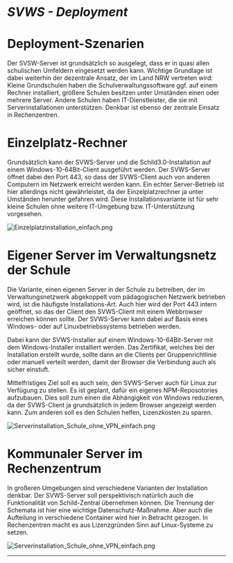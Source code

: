 ***SVWS - Deployment***
====================

# Deployment-Szenarien

Der SVSW-Server ist grundsätzlich so ausgelegt, dass er in quasi allen schulischen Umfeldern eingesetzt werden kann. 
Wichtige Grundlage ist dabei weiterhin der dezentrale Ansatz, der im Land NRW vertreten wird: 
Kleine Grundschulen haben die Schulverwaltungssoftware ggf. auf einem Rechner installiert, größere Schulen besitzen unter Umständen einen oder mehrere Server. 
Andere Schulen haben IT-Dienstleister, die sie mit Serverinstallationen unterstützen. Denkbar ist ebenso der zentrale Einsatz in Rechenzentren. 

# Einzelplatz-Rechner
Grundsätzlich kann der SVWS-Server und die Schild3.0-Installation auf einem Windows-10-64Bit-Client ausgeführt werden. 
Der SVWS-Server öffnet dabei den Port 443, so dass der SVWS-Client auch von anderen Computern im Netzwerk erreicht werden kann.
Ein echter Server-Betrieb ist hier allerdings nicht gewährleistet, da der Einzelplatzrechner ja unter Umständen herunter gefahren wird.
Diese Installationsvariante ist für sehr kleine Schulen ohne weitere IT-Umgebung bzw. IT-Unterstützung vorgesehen.

![Einzelplatzinstallation_einfach.png](file:///./graphics/Einzelplatzinstallation_einfach.png)

# Eigener Server im Verwaltungsnetz der Schule
Die Variante, einen eigenen Server in der Schule zu betreiben, der im Verwaltungsnetzwerk abgekoppelt vom pädagogischen Netzwerk betrieben wird, 
ist die häufigste Installations-Art. Auch hier wird der Port 443 intern geöffnet, so das der Client den SVWS-Client mit einem Webbrowser erreichen können sollte. 
Der SVWS-Server kann dabei auf Basis eines Windows- oder auf Linuxbetriebssystems betrieben werden. 


Dabei kann der SVWS-Installer auf einem Windows-10-64Bit-Server mit dem Windows-Installer installiert werden. 
Das Zertifikat, welches bei der Installation erstellt wurde, sollte dann an die Clients per Gruppenrichtlinie oder manuell verteilt werden, damit der Browser die Verbindung auch als sicher einstuft.

Mittelfristiges Ziel soll es auch sein, den SVWS-Server auch für Linux zur Verfügung zu stellen. Es ist geplant, dafür ein eigenes NPM-Reposotories aufzubauen. Dies soll zum einen die Abhängigkeit von Windows reduzieren, da der SVWS-Client ja grundsätzlich in jedem Browser angezeigt werden kann. Zum anderen soll es den Schulen helfen, Lizenzkosten zu sparen.

![Serverinstallation_Schule_ohne_VPN_einfach.png](file:///./graphics/Serverinstallation_Schule_ohne_VPN_einfach.png)


# Kommunaler Server im Rechenzentrum

In großeren Umgebungen sind verschiedene Varianten der Installation denkbar. Der SVWS-Server soll perspektivisch natürlich auch die Funktionalität von Schild-Zentral übernehmen können. 
Die Trennung der Schemata ist hier eine wichtige Datenschutz-Maßnahme. Aber auch die Aufteilung in verschiedene Container wird hier in Betracht gezogen.
In Rechenzentren macht es aus Lizenzgründen Sinn auf Linux-Systeme zu setzen.

![Serverinstallation_Schule_ohne_VPN_einfach.png](file:///./graphics/Serverinstallation_Rechenzentrum_einfach.png)


---
